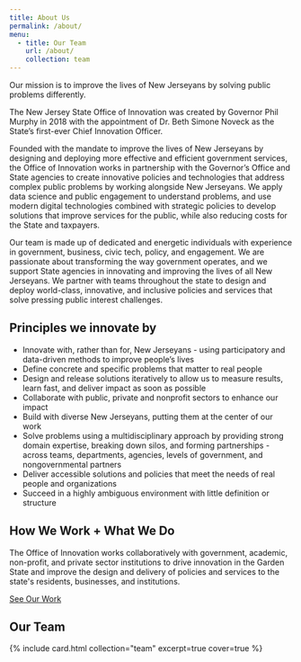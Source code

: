 ```yaml
---
title: About Us
permalink: /about/
menu:
  - title: Our Team
    url: /about/
    collection: team
---
```


<p class="usa-intro">Our mission is to improve the lives of New Jerseyans by solving public problems differently.</p>

The New Jersey State Office of Innovation was created by Governor Phil Murphy in 2018 with the appointment of Dr. Beth Simone Noveck as the State’s first-ever Chief Innovation Officer.

Founded with the mandate to improve the lives of New Jerseyans by designing and deploying more effective and efficient government services, the Office of Innovation works in partnership with the Governor’s Office and State agencies to create innovative policies and technologies that address complex public problems by working alongside New Jerseyans. We apply data science and public engagement to understand problems, and use modern digital technologies combined with strategic policies to develop solutions that improve services for the public, while also reducing costs for the State and taxpayers.

Our team is made up of dedicated and energetic individuals with experience in government, business, civic tech, policy, and engagement. We are passionate about transforming the way government operates, and we support State agencies in innovating and improving the lives of all New Jerseyans. We partner with teams throughout the state to design and deploy world-class, innovative, and inclusive policies and services that solve pressing public interest challenges.

## Principles we innovate by

- Innovate with, rather than for, New Jerseyans - using participatory and data-driven methods to improve people’s lives
- Define concrete and specific problems that matter to real people
- Design and release solutions iteratively to allow us to measure results, learn fast, and deliver impact as soon as possible
- Collaborate with public, private and nonprofit sectors to enhance our impact
- Build with diverse New Jerseyans, putting them at the center of our work
- Solve problems using a multidisciplinary approach by providing strong domain expertise, breaking down silos, and forming partnerships - across teams, departments, agencies, levels of government, and nongovernmental partners
- Deliver accessible solutions and policies that meet the needs of real people and organizations
- Succeed in a highly ambiguous environment with little definition or structure


## How We Work + What We Do

The Office of Innovation works collaboratively with government, academic, non-profit, and private sector institutions to drive innovation in the Garden State and improve the design and delivery of policies and services to the state's residents, businesses, and institutions.

<a class="usa-button" href="/projects/">See Our Work</a>

## Our Team

{% include card.html collection="team" excerpt=true cover=true %}
